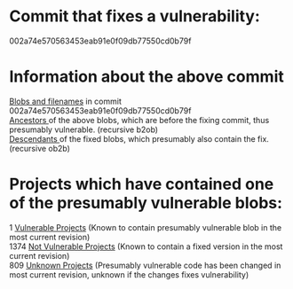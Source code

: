 <h1>Commit that fixes a vulnerability:</h1>
002a74e570563453eab91e0f09db77550cd0b79f
<p />
<h1>Information about the above commit</h1>
<a href=blobs.md>Blobs and filenames</a> in commit 002a74e570563453eab91e0f09db77550cd0b79f<br />
<a href=bad_blobs.txt>Ancestors </a> of the above blobs, which are before the fixing commit, thus presumably vulnerable. (recursive b2ob)<br />
<a href=good_blobs.txt>Descendants </a> of the fixed blobs, which presumably also contain the fix. (recursive ob2b)<br />
<p />
<h1>Projects which have contained one of the presumably vulnerable blobs:</h1>
1 <a href=vulnerable.md>Vulnerable Projects</a> (Known to contain presumably vulnerable blob in the most current revision)<br />
1374 <a href=not-vulnerable.md>Not Vulnerable Projects</a> (Known to contain a fixed version in the most current revision)<br />
809 <a href=unknown.md>Unknown Projects</a> (Presumably vulnerable code has been changed in most current revision, unknown if the changes fixes vulnerability)<br />
<p />

